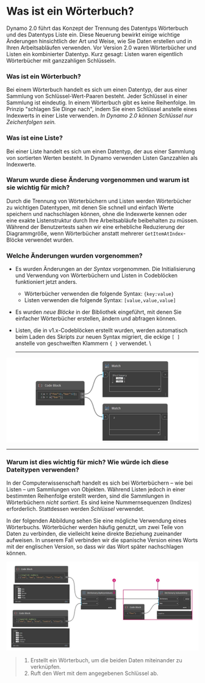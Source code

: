 # Was ist ein Wörterbuch?

Dynamo 2.0 führt das Konzept der Trennung des Datentyps Wörterbuch und des Datentyps Liste ein. Diese Neuerung bewirkt einige wichtige Änderungen hinsichtlich der Art und Weise, wie Sie Daten erstellen und in Ihren Arbeitsabläufen verwenden. Vor Version 2.0 waren Wörterbücher und Listen ein kombinierter Datentyp. Kurz gesagt: Listen waren eigentlich Wörterbücher mit ganzzahligen Schlüsseln.

### **Was ist ein Wörterbuch?**

Bei einem Wörterbuch handelt es sich um einen Datentyp, der aus einer Sammlung von Schlüssel-Wert-Paaren besteht. Jeder Schlüssel in einer Sammlung ist eindeutig. In einem Wörterbuch gibt es keine Reihenfolge. Im Prinzip "schlagen Sie Dinge nach", indem Sie einen Schlüssel anstelle eines Indexwerts in einer Liste verwenden. _In Dynamo 2.0 können Schlüssel nur Zeichenfolgen sein._

### **Was ist eine Liste?**

Bei einer Liste handelt es sich um einen Datentyp, der aus einer Sammlung von sortierten Werten besteht. In Dynamo verwenden Listen Ganzzahlen als Indexwerte.

### **Warum wurde diese Änderung vorgenommen und warum ist sie wichtig für mich?**

Durch die Trennung von Wörterbüchern und Listen werden Wörterbücher zu wichtigen Datentypen, mit denen Sie schnell und einfach Werte speichern und nachschlagen können, ohne die Indexwerte kennen oder eine exakte Listenstruktur durch Ihre Arbeitsabläufe beibehalten zu müssen. Während der Benutzertests sahen wir eine erhebliche Reduzierung der Diagrammgröße, wenn Wörterbücher anstatt mehrerer `GetItemAtIndex`-Blöcke verwendet wurden.

### **Welche Änderungen wurden vorgenommen?**

* Es wurden Änderungen an der _Syntax_ vorgenommen. Die Initialisierung und Verwendung von Wörterbüchern und Listen in Codeblöcken funktioniert jetzt anders.
  * Wörterbücher verwenden die folgende Syntax: `{key:value}`
  * Listen verwenden die folgende Syntax: `[value,value,value]`
* Es wurden _neue Blöcke_ in der Bibliothek eingeführt, mit denen Sie einfacher Wörterbücher erstellen, ändern und abfragen können.
*   Listen, die in v1.x-Codeblöcken erstellt wurden, werden automatisch beim Laden des Skripts zur neuen Syntax migriert, die eckige `[ ]` anstelle von geschweiften Klammern `{ }` verwendet. \\

    ***

![](../images/5-5/1/whatisadictionary-whatarethechanges(1).jpg)

***

### **Warum ist dies wichtig für mich? Wie würde ich diese Dateitypen verwenden?**

In der Computerwissenschaft handelt es sich bei Wörterbüchern – wie bei Listen – um Sammlungen von Objekten. Während Listen jedoch in einer bestimmten Reihenfolge erstellt werden, sind die Sammlungen in Wörterbüchern _nicht sortiert_. Es sind keine Nummernsequenzen (Indizes) erforderlich. Stattdessen werden _Schlüssel_ verwendet.

In der folgenden Abbildung sehen Sie eine mögliche Verwendung eines Wörterbuchs. Wörterbücher werden häufig genutzt, um zwei Teile von Daten zu verbinden, die vielleicht keine direkte Beziehung zueinander aufweisen. In unserem Fall verbinden wir die spanische Version eines Worts mit der englischen Version, so dass wir das Wort später nachschlagen können.

![](../images/5-5/1/whatisadictionary-whatwouldyouusethesefor.jpg)

> 1. Erstellt ein Wörterbuch, um die beiden Daten miteinander zu verknüpfen.
> 2. Ruft den Wert mit dem angegebenen Schlüssel ab.
